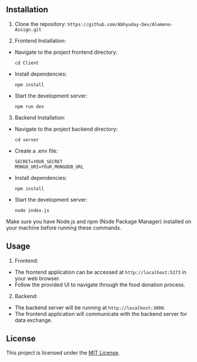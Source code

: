 

## Installation

1. Clone the repository: `https://github.com/Abhyuday-Dev/Alemeno-Assign.git`

2. Frontend Installation:
- Navigate to the project frontend directory:
  ```
  cd Client
  ```
- Install dependencies:
  ```
  npm install
  ```
- Start the development server:
  ```
  npm run dev
  ```

3. Backend Installation:
- Navigate to the project backend directory:
  ```
  cd server
  ```
- Create a .env file:
  ```
  SECRET=YOUR_SECRET
  MONGO_URI=YOuR_MONGODB_URL
  ```
- Install dependencies:
  ```
  npm install
  ```
- Start the development server:
  ```
  node index.js
  ```

Make sure you have Node.js and npm (Node Package Manager) installed on your machine before running these commands.

## Usage

1. Frontend:
- The frontend application can be accessed at `http://localhost:5173` in your web browser.
- Follow the provided UI to navigate through the food donation process.

2. Backend:
- The backend server will be running at `http://localhost:3000`.
- The frontend application will communicate with the backend server for data exchange.


## License

This project is licensed under the [MIT License](LICENSE).

